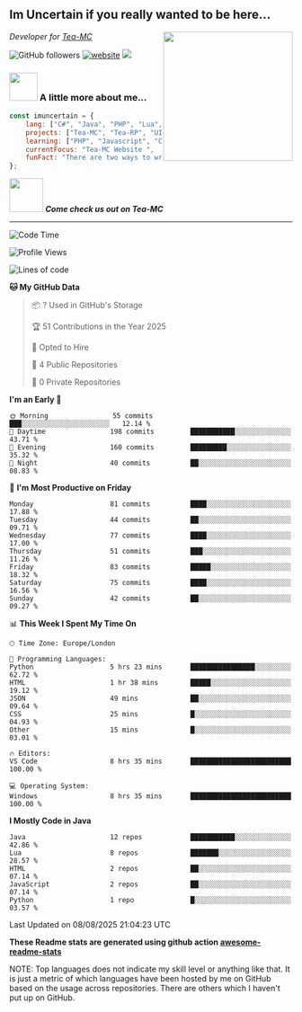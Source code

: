 <h2>Im Uncertain if you really wanted to be here...</h2>
<img align='right' src="https://media.giphy.com/media/M9gbBd9nbDrOTu1Mqx/giphy.gif" width="230">
<p><em>Developer for <a href="https://tea-mc.com/">Tea-MC
</a>
</em></p>

![GitHub followers](https://img.shields.io/github/followers/imuncertain?label=Follow&style=social)
[![website](https://img.shields.io/badge/Website-46a2f1.svg?&style=flat-square&logo=Google-Chrome&logoColor=white&link=https://anmolsingh.me/)](https://tea-mc.com/)
![](https://visitor-badge.glitch.me/badge?page_id=imuncertain.imuncertain)

### <img src="https://clipartix.com/wp-content/uploads/2018/03/thinking-gif-2018-36.gif" width="50"> A little more about me...  

```javascript
const imuncertain = {
    lang: ["C#", "Java", "PHP", "Lua", "Javascript"],
    projects: ["Tea-MC", "Tea-RP", "UINC", "Life"],
    learning: ["PHP", "Javascript", "CSS"],
    currentFocus: "Tea-MC Website ",
    funFact: "There are two ways to write error-free programs; only the third one works"
};
```

<img src="https://tea-mc.com//assets/imgs/logo.png" width="60"> <em><b>Come check us out on Tea-MC</b></em>

---
<!--START_SECTION:waka-->
![Code Time](http://img.shields.io/badge/Code%20Time-110%20hrs%2015%20mins-blue)

![Profile Views](http://img.shields.io/badge/Profile%20Views-0-blue)

![Lines of code](https://img.shields.io/badge/From%20Hello%20World%20I%27ve%20Written-4.3%20million%20lines%20of%20code-blue)

**🐱 My GitHub Data** 

> 📦 ? Used in GitHub's Storage 
 > 
> 🏆 51 Contributions in the Year 2025
 > 
> 💼 Opted to Hire
 > 
> 📜 4 Public Repositories 
 > 
> 🔑 0 Private Repositories 
 > 
**I'm an Early 🐤** 

```text
🌞 Morning                55 commits          ███░░░░░░░░░░░░░░░░░░░░░░   12.14 % 
🌆 Daytime                198 commits         ███████████░░░░░░░░░░░░░░   43.71 % 
🌃 Evening                160 commits         █████████░░░░░░░░░░░░░░░░   35.32 % 
🌙 Night                  40 commits          ██░░░░░░░░░░░░░░░░░░░░░░░   08.83 % 
```
📅 **I'm Most Productive on Friday** 

```text
Monday                   81 commits          ████░░░░░░░░░░░░░░░░░░░░░   17.88 % 
Tuesday                  44 commits          ██░░░░░░░░░░░░░░░░░░░░░░░   09.71 % 
Wednesday                77 commits          ████░░░░░░░░░░░░░░░░░░░░░   17.00 % 
Thursday                 51 commits          ███░░░░░░░░░░░░░░░░░░░░░░   11.26 % 
Friday                   83 commits          █████░░░░░░░░░░░░░░░░░░░░   18.32 % 
Saturday                 75 commits          ████░░░░░░░░░░░░░░░░░░░░░   16.56 % 
Sunday                   42 commits          ██░░░░░░░░░░░░░░░░░░░░░░░   09.27 % 
```


📊 **This Week I Spent My Time On** 

```text
🕑︎ Time Zone: Europe/London

💬 Programming Languages: 
Python                   5 hrs 23 mins       ████████████████░░░░░░░░░   62.72 % 
HTML                     1 hr 38 mins        █████░░░░░░░░░░░░░░░░░░░░   19.12 % 
JSON                     49 mins             ██░░░░░░░░░░░░░░░░░░░░░░░   09.64 % 
CSS                      25 mins             █░░░░░░░░░░░░░░░░░░░░░░░░   04.93 % 
Other                    15 mins             █░░░░░░░░░░░░░░░░░░░░░░░░   03.01 % 

🔥 Editors: 
VS Code                  8 hrs 35 mins       █████████████████████████   100.00 % 

💻 Operating System: 
Windows                  8 hrs 35 mins       █████████████████████████   100.00 % 
```

**I Mostly Code in Java** 

```text
Java                     12 repos            ███████████░░░░░░░░░░░░░░   42.86 % 
Lua                      8 repos             ███████░░░░░░░░░░░░░░░░░░   28.57 % 
HTML                     2 repos             ██░░░░░░░░░░░░░░░░░░░░░░░   07.14 % 
JavaScript               2 repos             ██░░░░░░░░░░░░░░░░░░░░░░░   07.14 % 
Python                   1 repo              █░░░░░░░░░░░░░░░░░░░░░░░░   03.57 % 
```




 Last Updated on 08/08/2025 21:04:23 UTC
<!--END_SECTION:waka-->

**These Readme stats are generated using github action [awesome-readme-stats](https://github.com/anmol098/waka-readme-stats)**

NOTE: Top languages does not indicate my skill level or anything like that. It is just a metric of which languages have been hosted by me on GitHub based on the usage across repositories. There are others which I haven't put up on GitHub.
<!--stackedit_data:
eyJoaXN0b3J5IjpbMTI2NjU1ODI4OCwtMTU1MDQ0NTAwOSwtMT
YyMTcyNTA5XX0=
-->
